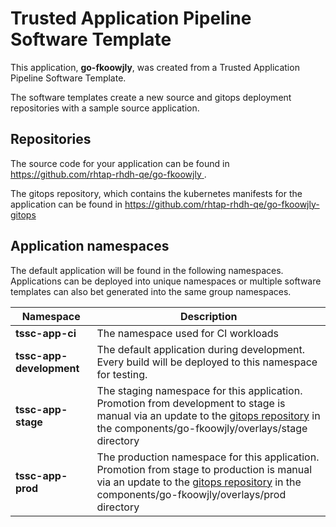 # Trusted Application Pipeline Software Template

This application, **go-fkoowjly**, was created from a Trusted Application Pipeline Software Template.

The software templates create a new source and gitops deployment repositories with a sample source application. 

## Repositories

The source code for your application can be found in [https://github.com/rhtap-rhdh-qe/go-fkoowjly ](https://github.com/rhtap-rhdh-qe/go-fkoowjly ).
 
The gitops repository, which contains the kubernetes manifests for the application can be found in 
[https://github.com/rhtap-rhdh-qe/go-fkoowjly-gitops ](https://github.com/rhtap-rhdh-qe/go-fkoowjly-gitops ) 

## Application namespaces 

The default application will be found in the following namespaces. Applications can be deployed into unique namespaces or multiple software templates can also bet generated into the same group namespaces.  

|  Namespace   |  Description   |  
| -------- | -------- |
| **tssc-app-ci** | The namespace used for CI workloads |
| **tssc-app-development** | The default application during development. Every build will be deployed to this namespace for testing. |
| **tssc-app-stage** | The staging namespace for this application. Promotion from development to stage is manual via an update to the [gitops repository](https://github.com/rhtap-rhdh-qe/go-fkoowjly-gitops ) in the components/go-fkoowjly/overlays/stage directory |
| **tssc-app-prod** | The production namespace for this application. Promotion from stage to production is manual via an update to the [gitops repository](https://github.com/rhtap-rhdh-qe/go-fkoowjly-gitops ) in the components/go-fkoowjly/overlays/prod directory |